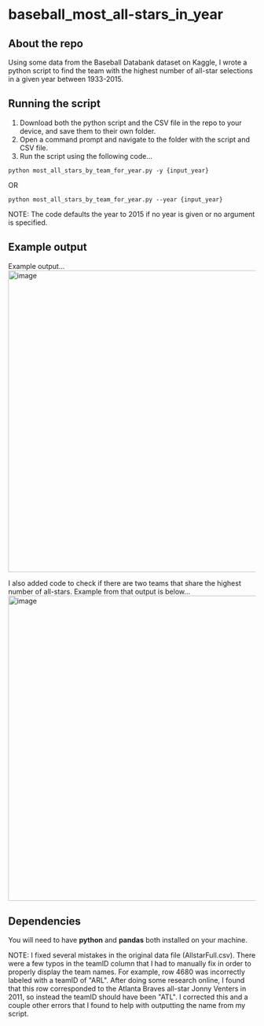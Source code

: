 # baseball_most_all-stars_in_year
## About the repo

Using some data from the Baseball Databank dataset on Kaggle, I wrote a python script to find the team with the highest number of all-star selections in a given year between 1933-2015.

## Running the script
1. Download both the python script and the CSV file in the repo to your device, and save them to their own folder. 
2. Open a command prompt and navigate to the folder with the script and CSV file. 
3. Run the script using the following code...
```
python most_all_stars_by_team_for_year.py -y {input_year}
```
OR
```
python most_all_stars_by_team_for_year.py --year {input_year}
```
NOTE: The code defaults the year to 2015 if no year is given or no argument is specified.

## Example output
Example output...<br/>
<img width="614" alt="image" src="https://github.com/user-attachments/assets/69cc2ad5-65fc-4395-93cc-8b8696be954d" />

I also added code to check if there are two teams that share the highest number of all-stars. Example from that output is below...
<img width="621" alt="image" src="https://github.com/user-attachments/assets/a9d38b73-0480-4f57-bf29-6c271953b4b3" />

## Dependencies
You will need to have **python** and **pandas** both installed on your machine.

NOTE: I fixed several mistakes in the original data file (AllstarFull.csv). There were a few typos in the teamID column that I had to manually fix in order to properly display the team names. For example, row 4680 was incorrectly labeled with a teamID of "ARL". After doing some research online, I found that this row corresponded to the Atlanta Braves all-star Jonny Venters in 2011, so instead the teamID should have been "ATL". I corrected this and a couple other errors that I found to help with outputting the name from my script. 
